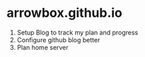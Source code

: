 # arrowbox.github.io

1. Setup Blog to track my plan and progress
2. Configure github blog better
3. Plan home server
